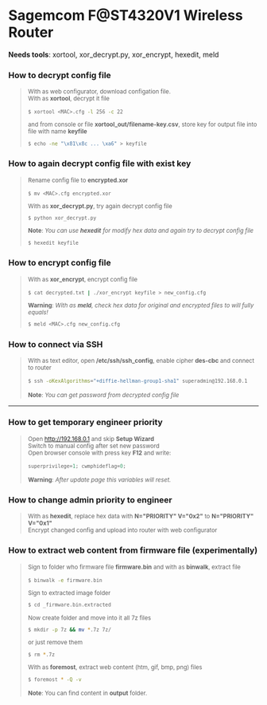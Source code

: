 # Sagemcom F@ST4320V1 Wireless Router
__Needs tools__: xortool, xor_decrypt.py, xor_encrypt, hexedit, meld

### How to decrypt config file
><small>With as web configurator, download configation file.<br>With as __xortool__, decrypt it file
>```bash
>$ xortool <MAC>.cfg -l 256 -c 22
>```
>and from console or file __xortool_out/filename-key.csv__, store key for output file into file with name __keyfile__ 
>```bash
>$ echo -ne "\x81\x8c ... \xa6" > keyfile
>```
></small>

### How to again decrypt config file with exist key
><small>Rename config file to __encrypted.xor__
>```bash
>$ mv <MAC>.cfg encrypted.xor
>```
>With as __xor_decrypt.py__, try again decrypt config file
>```bash
>$ python xor_decrypt.py
>```
>__Note__: <i>You can use __hexedit__ for modify hex data and again try to decrypt config file</i>
>```bash
>$ hexedit keyfile
>```
></small>

### How to encrypt config file
><small>With as __xor_encrypt__, encrypt config file
>```bash
>$ cat decrypted.txt | ./xor_encrypt keyfile > new_config.cfg
>```
>__Warning__: <i>With as __meld__, check hex data for original and encrypted files to will fully equals!</i>
>```bash
>$ meld <MAC>.cfg new_config.cfg
>```
></small>

### How to connect via SSH
><small>With as text editor, open __/etc/ssh/ssh_config__, enable cipher __des-cbc__ and connect to router
>```bash
>$ ssh -oKexAlgorithms="+diffie-hellman-group1-sha1" superadmin@192.168.0.1
>```
>__Note__: <i>You can get password from decrypted config file</i></small>
----
### How to get temporary engineer priority
><small>Open http://192.168.0.1 and skip __Setup Wizard__<br>Switch to manual config after set new password<br>Open browser console with press key __F12__ and write:
>```js
>superprivilege=1; cwmphideflag=0;
>```
>__Warning__: <i>After update page this variables will reset.</i></small>

### How to change admin priority to engineer
><small>With as __hexedit__, replace hex data with __N="PRIORITY" V="0x2"__ to __N="PRIORITY" V="0x1"__<br>Encrypt changed config and upload into router with web configurator</small>

### How to extract web content from firmware file (experimentally)
><small>Sign to folder who firmware file __firmware.bin__ and with as __binwalk__, extract file
>```bash
>$ binwalk -e firmware.bin
>```
>Sign to extracted image folder
>```bash
>$ cd _firmware.bin.extracted
>```
>Now create folder and move into it all 7z files
>```bash
>$ mkdir -p 7z && mv *.7z 7z/
>```
>or just remove them
>```bash
>$ rm *.7z
>```
>With as __foremost__, extract web content (htm, gif, bmp, png) files
>```bash
>$ foremost * -Q -v
>```
>__Note__: You can find content in __output__ folder.</small>


